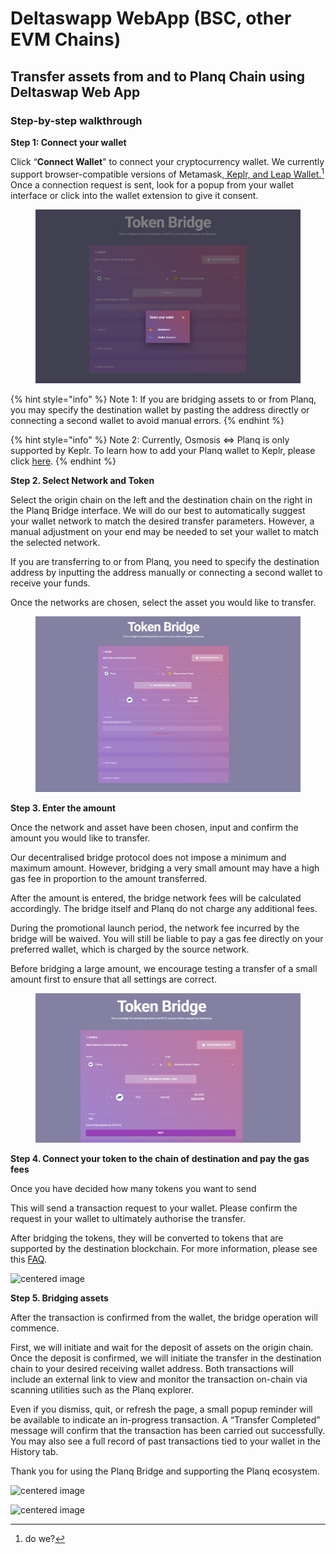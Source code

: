 # Deltaswapp WebApp (BSC, other EVM Chains)

## Transfer assets from and to Planq Chain using Deltaswap Web App

### Step-by-step walkthrough

**Step 1: Connect your wallet**

Click “**Connect Wallet**" to connect your cryptocurrency wallet. We currently support browser-compatible versions of Metamask,[ Keplr, and Leap Wallet.](#user-content-fn-1)[^1] Once a connection request is sent, look for a popup from your wallet interface or click into the wallet extension to give it consent.

<figure><img src="../../../.gitbook/assets/image (5).png" alt=""><figcaption></figcaption></figure>

{% hint style="info" %}
Note 1: If you are bridging assets to or from Planq, you may specify the destination wallet by pasting the address directly or connecting a second wallet to avoid manual errors.
{% endhint %}

{% hint style="info" %}
Note 2: Currently, Osmosis ⇔ Planq is only supported by Keplr. To learn how to add your Planq wallet to Keplr, please click [here](../../keplr.md).
{% endhint %}

**Step 2. Select Network and Token**

Select the origin chain on the left and the destination chain on the right in the Planq Bridge interface. We will do our best to automatically suggest your wallet network to match the desired transfer parameters. However, a manual adjustment on your end may be needed to set your wallet to match the selected network.

If you are transferring to or from Planq, you need to specify the destination address by inputting the address manually or connecting a second wallet to receive your funds.

Once the networks are chosen, select the asset you would like to transfer.

<figure><img src="../../../.gitbook/assets/image (8).png" alt=""><figcaption></figcaption></figure>



**Step 3. Enter the amount**

Once the network and asset have been chosen, input and confirm the amount you would like to transfer.

Our decentralised bridge protocol does not impose a minimum and maximum amount. However, bridging a very small amount may have a high gas fee in proportion to the amount transferred.

After the amount is entered, the bridge network fees will be calculated accordingly. The bridge itself and Planq do not charge any additional fees.

During the promotional launch period, the network fee incurred by the bridge will be waived. You will still be liable to pay a gas fee directly on your preferred wallet, which is charged by the source network.

Before bridging a large amount, we encourage testing a transfer of a small amount first to ensure that all settings are correct.

<figure><img src="../../../.gitbook/assets/image (9).png" alt=""><figcaption></figcaption></figure>

**Step 4. Connect your token to the chain of destination and pay the gas fees**

Once you have decided how many tokens you want to send

This will send a transaction request to your wallet. Please confirm the request in your wallet to ultimately authorise the transfer.

After bridging the tokens, they will be converted to tokens that are supported by the destination blockchain. For more information, please see this [FAQ](../faq.md).

![centered image](../../../.gitbook/assets/webapp\_confirmation\_screen.png)

**Step 5. Bridging assets**

After the transaction is confirmed from the wallet, the bridge operation will commence.

First, we will initiate and wait for the deposit of assets on the origin chain. Once the deposit is confirmed, we will initiate the transfer in the destination chain to your desired receiving wallet address. Both transactions will include an external link to view and monitor the transaction on-chain via scanning utilities such as the Planq explorer.

Even if you dismiss, quit, or refresh the page, a small popup reminder will be available to indicate an in-progress transaction. A “Transfer Completed” message will confirm that the transaction has been carried out successfully. You may also see a full record of past transactions tied to your wallet in the History tab.

Thank you for using the Planq Bridge and supporting the Planq ecosystem.

![centered image](../../../.gitbook/assets/5\_txn\_complete.png)

![centered image](../../../.gitbook/assets/5\_history\_table.png)

[^1]: do we?
